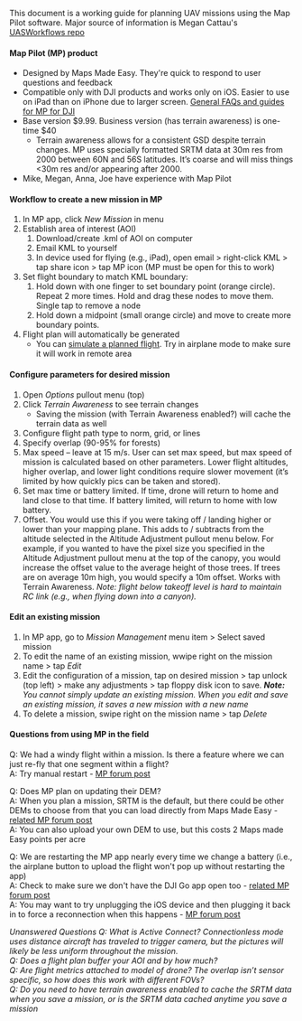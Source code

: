 This document is a working guide for planning UAV missions using the Map Pilot software. Major source of information is Megan Cattau's [UASWorkflows repo](https://github.com/mcattau/UASWorkflows) 

#### Map Pilot (MP) product  
- Designed by Maps Made Easy. They're quick to respond to user questions and feedback  
- Compatible only with DJI products and works only on iOS. Easier to use on iPad than on iPhone due to larger screen. [General FAQs and guides for MP for DJI](https://support.dronesmadeeasy.com/hc/en-us/categories/200739936-Map-Pilot-for-DJI)
- Base version $9.99. Business version (has terrain awareness) is one-time $40  
    - Terrain awareness allows for a consistent GSD despite terrain changes. MP uses specially formatted SRTM data at 30m res from 2000 between 60N and 56S latitudes. It’s coarse and will miss things <30m res and/or appearing after 2000.    
- Mike, Megan, Anna, Joe have experience with Map Pilot  

#### Workflow to create a new mission in MP 
1. In MP app, click *New Mission* in menu  
2. Establish area of interest (AOI)  
    1. Download/create .kml of AOI on computer  
    2. Email KML to yourself  
    3. In device used for flying (e.g., iPad), open email > right-click KML > tap share icon > tap MP icon (MP must be open for this to work)   
3. Set flight boundary to match KML boundary:  
    1. Hold down with one finger to set boundary point (orange circle). Repeat 2 more times. Hold and drag these nodes to move them. Single tap to remove a node
    2. Hold down a midpoint (small orange circle) and move to create more boundary points. 
4. Flight plan will automatically be generated
    - You can [simulate a planned flight](https://support.dronesmadeeasy.com/hc/en-us/articles/211468103-In-App-Simulator). Try in airplane mode to make sure it will work in remote area


#### Configure parameters for desired mission  
1. Open *Options* pullout menu (top)  
2. Click *Terrain Awareness* to see terrain changes  
    - Saving the mission (with Terrain Awareness enabled?) will cache the terrain data as well  
3. Configure flight path type to norm, grid, or lines  
4. Specify overlap (90-95% for forests)   
5. Max speed – leave at 15 m/s. User can set max speed, but max speed of mission is calculated based on other parameters. Lower flight altitudes, higher overlap, and lower light conditions require slower movement (it’s limited by how quickly pics can be taken and stored).   
6. Set max time or battery limited. If time, drone will return to home and land close to that time. If battery limited, will return to home with low battery.  
7. Offset. You would use this if you were taking off / landing higher or lower than your mapping plane. This adds to / subtracts from the altitude selected in the Altitude Adjustment pullout menu below. For example, if you wanted to have the pixel size you specified in the Altitude Adjustment pullout menu at the top of the canopy, you would increase the offset value to the average height of those trees. If trees are on average 10m high, you would specify a 10m offset. Works with Terrain Awareness. *Note: flight below takeoff level is hard to maintain RC link (e.g., when flying down into a canyon).*


#### Edit an existing mission
1. In MP app, go to *Mission Management* menu item > Select saved mission
2. To edit the name of an existing mission, wwipe right on the mission name > tap *Edit*
3. Edit the configuration of a mission, tap on desired mission > tap unlock (top left) > make any adjustments > tap floppy disk icon to save. ***Note:** You cannot simply update an existing mission. When you edit and save an existing mission, it saves a new mission with a new name*  
4. To delete a mission, swipe right on the mission name > tap *Delete*


#### Questions from using MP in the field
Q: We had a windy flight within a mission. Is there a feature where we can just re-fly that one segment within a flight?  
A: Try manual restart - [MP forum post](https://support.dronesmadeeasy.com/hc/en-us/articles/115005940746-Manual-Restarting-Point)

Q: Does MP plan on updating their DEM?  
A: When you plan a mission, SRTM is the default, but there could be other DEMs to choose from that you can load directly from Maps Made Easy - [related MP forum post](https://support.dronesmadeeasy.com/hc/en-us/articles/360000745623-Custom-Terrain-Source-for-Terrain-Awareness)    
A: You can also upload your own DEM to use, but this costs 2 Maps made Easy points per acre 

Q: We are restarting the MP app nearly every time we change a battery (i.e., the airplane button to upload the flight won't pop up without restarting the app)  
A: Check to make sure we don't have the DJI Go app open too - [related MP forum post](https://support.dronesmadeeasy.com/hc/en-us/community/posts/204318736-Clarification-on-Multiple-Battery-Missions )  
A: You may want to try unplugging the iOS device and then plugging it back in to force a reconnection when this happens - [MP forum post](https://support.dronesmadeeasy.com/hc/en-us/community/posts/360048220952-Have-to-restart-Map-Pilot-after-battery-change)

*Unanswered Questions*
*Q: What is Active Connect? Connectionless mode uses distance aircraft has traveled to trigger camera, but the pictures will likely be less uniform throughout the mission.*  
*Q: Does a flight plan buffer your AOI and by how much?*  
*Q: Are flight metrics attached to model of drone? The overlap isn’t sensor specific, so how does this work with different FOVs?*  
*Q: Do you need to have terrain awareness enabled to cache the SRTM data when you save a mission, or is the SRTM data cached anytime you save a mission*  
